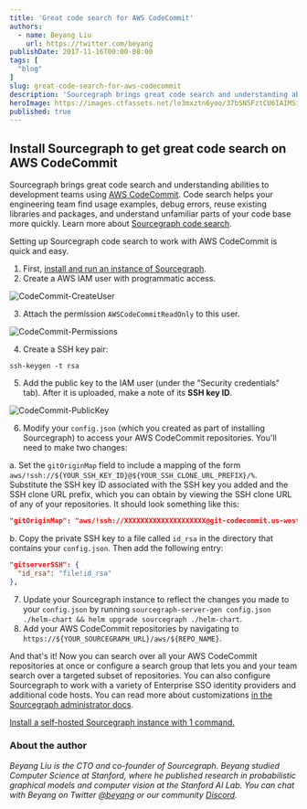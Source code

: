 ```yaml
---
title: 'Great code search for AWS CodeCommit'
authors:
  - name: Beyang Liu
    url: https://twitter.com/beyang
publishDate: 2017-11-16T00:00-08:00
tags: [
  "blog"
]
slug: great-code-search-for-aws-codecommit
description: 'Sourcegraph brings great code search and understanding abilities to development teams using AWS CodeCommit. Code search helps your engineering team find usage examples, debug errors, reuse existing libraries and packages, and understand unfamiliar parts of your code base more quickly.'
heroImage: https://images.ctfassets.net/le3mxztn6yoo/37bSN5FztCU6IAIMSiqYgQ/ccd769ca77041b11b8daef49cba42da0/CodeCommit-PublicKey.png
published: true
---
```


<style>
{`
  p {
    overflow:scroll
  }
`}
</style>

## Install Sourcegraph to get great code search on AWS CodeCommit

Sourcegraph brings great code search and understanding abilities to development teams using [AWS CodeCommit](https://aws.amazon.com/codecommit/). Code search helps your engineering team find usage examples, debug errors, reuse existing libraries and packages, and understand unfamiliar parts of your code base more quickly. Learn more about [Sourcegraph code search](https://docs.sourcegraph.com/code_search).

Setting up Sourcegraph code search to work with AWS CodeCommit is quick and easy.

1. First, [install and run an instance of Sourcegraph](https://docs.sourcegraph.com/admin).
2. Create a AWS IAM user with programmatic access.

 <img alt="CodeCommit-CreateUser" src="//images.contentful.com/le3mxztn6yoo/750VgGMn84q6ciwoOKiGMi/a6007e31880c976df94f9ecde68dcf1a/CodeCommit-CreateUser.png" className="ba pa1 b--light-7 br2" />

3. Attach the permission `AWSCodeCommitReadOnly` to this user.

  <img alt="CodeCommit-Permissions" src="//images.contentful.com/le3mxztn6yoo/2vZ3AXk9Mc2MOGMIseQemg/e319cfd46a79fdf9237503f57e6c67c8/CodeCommit-Permissions.png" className="ba pa1 b--light-7 br2"/>

4. Create a SSH key pair:

  ```text
  ssh-keygen -t rsa
  ```

5. Add the public key to the IAM user (under the "Security credentials" tab). After it is uploaded, make a note of its **SSH key ID**.

 <img alt="CodeCommit-PublicKey" src="//images.contentful.com/le3mxztn6yoo/37bSN5FztCU6IAIMSiqYgQ/ccd769ca77041b11b8daef49cba42da0/CodeCommit-PublicKey.png" className="ba pa1 b--light-7 br2" />

6. Modify your `config.json` (which you created as part of installing Sourcegraph) to access your AWS CodeCommit repositories. You'll need to make two changes:

 a. Set the `gitOriginMap` field to include a mapping of the form `aws/!ssh://${YOUR_SSH_KEY_ID}@${YOUR_SSH_CLONE_URL_PREFIX}/%`. Substitute the SSH key ID associated with the SSH key you added and the SSH clone URL prefix, which you can obtain by viewing the SSH clone URL of any of your repositories. It should look something like this:
  ```json
  "gitOriginMap": "aws/!ssh://XXXXXXXXXXXXXXXXXXXX@git-codecommit.us-west-1.amazonaws.com/v1/repos/%",
  ```

 b. Copy the private SSH key to a file called `id_rsa` in the directory that contains your `config.json`. Then add the following entry:
  ```json
  "gitserverSSH": {
    "id_rsa": "file!id_rsa"
  },
  ```

7. Update your Sourcegraph instance to reflect the changes you made to your `config.json` by running `sourcegraph-server-gen config.json ./helm-chart && helm upgrade sourcegraph ./helm-chart`.<br/>
8. Add your AWS CodeCommit repositories by navigating to `https://${YOUR_SOURCEGRAPH_URL}/aws/${REPO_NAME}`.

And that's it! Now you can search over all your AWS CodeCommit repositories at once or configure a search group that lets you and your team search over a targeted subset of repositories. You can also configure Sourcegraph to work with a variety of Enterprise SSO identity providers and additional code hosts. You can read more about customizations [in the Sourcegraph administrator docs](https://docs.sourcegraph.com/admin).

[Install a self-hosted Sourcegraph instance with 1 command.](https://docs.sourcegraph.com/#quickstart)

### About the author

_Beyang Liu is the CTO and co-founder of Sourcegraph. Beyang studied Computer Science at Stanford, where he published research in probabilistic graphical models and computer vision at the Stanford AI Lab. You can chat with Beyang on Twitter [@beyang](https://twitter.com/beyang) or our community [Discord](https://discord.com/invite/vqsBW8m5Y8)._
